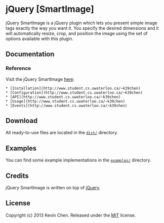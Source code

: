 jQuery [SmartImage]
=============

jQuery SmartImage is a jQuery plugin which lets you present simple image tags exactly the way you want it. You specify the desired dimensions and it will automatically resize, crop, and position the image using the set of options available with this plugin.

Documentation
-------------

### Reference

Visit the jQuery SmartImage [here](http://www.student.cs.uwaterloo.ca/~k39chen):

	* [Installation](http://www.student.cs.uwaterloo.ca/~k39chen)
	* [Configuration](http://www.student.cs.uwaterloo.ca/~k39chen)
	* [API](http://www.student.cs.uwaterloo.ca/~k39chen)
	* [Usage](http://www.student.cs.uwaterloo.ca/~k39chen)
	* [Events](http://www.student.cs.uwaterloo.ca/~k39chen)
	
Download
-------------

All ready-to-use files are located in the [`dist/`](dist/) directory.

Examples
-------------

You can find some example implementations in the [`examples/`](examples/)
directory.

Credits
-------------

jQuery SmartImage is written on top of [jQuery](http://jquery.com).

License
-------------

Copyright (c) 2013 Kevin Chen.
Released under the [MIT](LICENSE?raw=1) license.